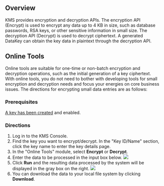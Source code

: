 ## Overview
KMS provides encryption and decryption APIs. The encryption API (Encrypt) is used to encrypt any data up to 4 KB in size, such as database passwords, RSA keys, or other sensitive information in small size. The decryption API (Decrypt) is used to decrypt ciphertext. A generated DataKey can obtain the key data in plaintext through the decryption API.


## Online Tools
Online tools are suitable for one-time or non-batch encryption and decryption operations, such as the initial generation of a key ciphertext. With online tools, you do not need to bother with developing tools for small encryption and decryption needs and focus your energies on core business issues. The directions for encrypting small data entries are as follows:

### Prerequisites
[A key has been created](https://intl.cloud.tencent.com/document/product/1030/31971) and enabled.

### Directions
1. Log in to the KMS Console.
2. Find the key you want to encrypt/decrypt. In the "Key ID/Name" section, click the key name to enter the key details page.
3. In the "Online Tools" module, select **Encrypt** or **Decrypt**.
4. Enter the data to be processed in the input box below.
 ![](https://main.qcloudimg.com/raw/989c565f04722117bd02bd6f99ce9200.png)
5. Click **Run** and the resulting data processed by the system will be displayed in the gray box on the right.
![](https://main.qcloudimg.com/raw/16dd9da9a062f0144e243f35bf114dac.png)
6. You can download the data to your local file system by clicking **Download**.
